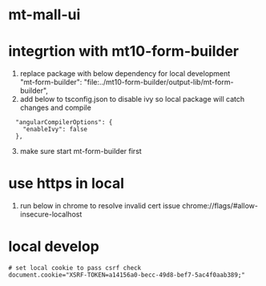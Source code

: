 # mt-mall-ui
# integrtion with mt10-form-builder
1. replace package with below dependency for local development  
"mt-form-builder": "file:../mt10-form-builder/output-lib/mt-form-builder",  
2. add below to tsconfig.json to disable ivy so local package will catch changes and compile  
```
  "angularCompilerOptions": {
    "enableIvy": false
  },
```
3. make sure start mt-form-builder first
# use https in local
1. run below in chrome to resolve invalid cert issue
chrome://flags/#allow-insecure-localhost


# local develop
```
# set local cookie to pass csrf check
document.cookie="XSRF-TOKEN=a14156a0-becc-49d8-bef7-5ac4f0aab389;"
```